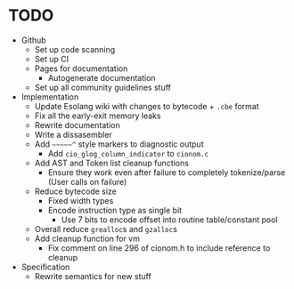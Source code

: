 # TODO

- Github
  - Set up code scanning
  - Set up CI
  - Pages for documentation
    - Autogenerate documentation
  - Set up all community guidelines stuff
- Implementation
  - Update Esolang wiki with changes to bytecode + `.cbe` format
  - Fix all the early-exit memory leaks
  - Rewrite documentation
  - Write a dissasembler
  - Add `~~~~~^` style markers to diagnostic output
    - Add `cio_glog_column_indicator` to `cionom.c`
  - Add AST and Token list cleanup functions 
    - Ensure they work even after failure to completely tokenize/parse (User calls on failure)
  - Reduce bytecode size
    - Fixed width types
    - Encode instruction type as single bit
      - Use 7 bits to encode offset into routine table/constant pool
  - Overall reduce `grealloc`s and `gzalloc`s
  - Add cleanup function for vm
    - Fix comment on line 296 of cionom.h to include reference to cleanup
- Specification
  - Rewrite semantics for new stuff